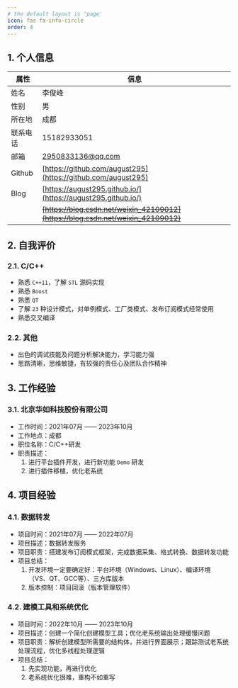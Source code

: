 ```yaml
---
# the default layout is 'page'
icon: fas fa-info-circle
order: 4
---
```




## 1. 个人信息

| 属性     | 信息                                                                               |
| -------- | ---------------------------------------------------------------------------------- |
| 姓名     | 李俊峰                                                                             |
| 性别     | 男                                                                                 |
| 所在地   | 成都                                                                               |
| 联系电话 | 15182933051                                                                        |
| 邮箱     | 2950833136@qq.com                                                                  |
| Github   | [https://github.com/august295](https://github.com/august295)                       |
| Blog     | [https://august295.github.io/](https://august295.github.io/)                       |
|          | ~~[https://blog.csdn.net/weixin_42109012](https://blog.csdn.net/weixin_42109012)~~ |




## 2. 自我评价

### 2.1. C/C++

+ 熟悉 `C++11`，了解 `STL` 源码实现
+ 熟悉 `Boost`
+ 熟悉 `QT`
+ 了解 `23` 种设计模式，对单例模式、工厂类模式、发布订阅模式经常使用
+ 熟悉交叉编译

### 2.2. 其他

+ 出色的调试技能及问题分析解决能力，学习能力强
+ 思路清晰，思维敏捷，有较强的责任心及团队合作精神



## 3. 工作经验

### 3.1. 北京华如科技股份有限公司

+ 工作时间：2021年07月 —— 2023年10月
+ 工作地点：成都
+ 职位名称：C/C++研发
+ 职责描述：   
  1. 进行平台插件开发，进行新功能 `Demo` 研发
  2. 进行插件移植，优化老系统



## 4. 项目经验


### 4.1. 数据转发
+ 项目时间：2021年07月  —— 2022年07月
+ 项目描述：数据转发服务
+ 项目职责：搭建发布订阅模式框架，完成数据采集、格式转换、数据转发功能
+ 项目总结：
  1. 开发环境一定要确定好：平台环境（Windows、Linux）、编译环境（VS、QT、GCC等）、三方库版本
  2. 版本控制：项目回滚（版本管理软件）

### 4.2. 建模工具和系统优化

+ 项目时间：2022年10月  —— 2023年10月
+ 项目描述：创建一个简化创建模型工具；优化老系统输出处理缓慢问题
+ 项目职责：解析创建模型所需要的结构体，并进行界面展示；跟踪测试老系统处理流程，优化多线程处理逻辑
+ 项目总结：
  1. 先实现功能，再进行优化
  2. 老系统优化很难，重构不如重写
